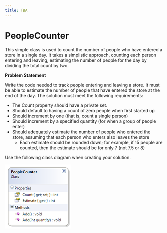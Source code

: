 ```yaml
---
title: TBA
---
```

# PeopleCounter

This simple class is used to count the number of people who have entered a store in a single day. It takes a simplistic approach, counting each person entering and leaving, estimating the number of people for the day by dividing the total count by two.

**Problem Statement**

Write the code needed to track people entering and leaving a store. It must be able to estimate the number of people that have entered the store at the end of the day. The solution must meet the following requirements:

* The Count property should have a private set.
* Should default to having a count of zero people when first started up
* Should increment by one (that is, count a single person)
* Should increment by a specified quantity (for when a group of people enter)
* Should adequately estimate the number of people who entered the store, assuming that each person who enters also leaves the store
  * Each estimate should be rounded down; for example, if 15 people are counted, then the estimate should be for only 7 (not 7.5 or 8)

Use the following class diagram when creating your solution.

![PeopleCounter Class Diagram](E-PeopleCounter.png)
